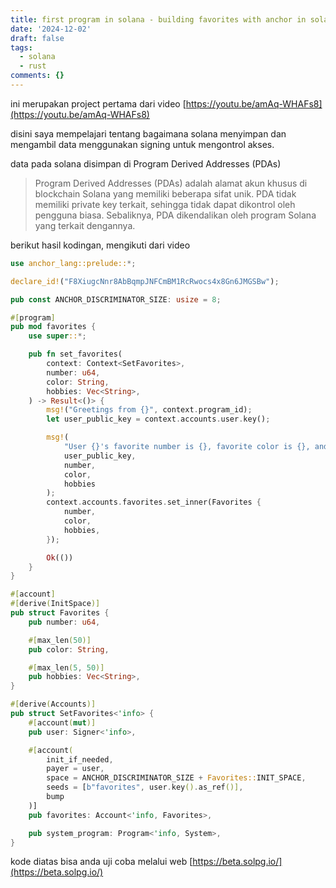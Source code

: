 ```yaml
---
title: first program in solana - building favorites with anchor in solana playground
date: '2024-12-02'
draft: false
tags:
  - solana
  - rust
comments: {}
---
```

ini merupakan project pertama dari video 
[https://youtu.be/amAq-WHAFs8](https://youtu.be/amAq-WHAFs8)

disini saya mempelajari tentang bagaimana solana menyimpan dan mengambil data menggunakan signing untuk mengontrol akses.

data pada solana disimpan di Program Derived Addresses 
(PDAs)

> Program Derived Addresses (PDAs) adalah alamat akun khusus di blockchain Solana yang memiliki beberapa sifat unik. PDA tidak memiliki private key terkait, sehingga tidak dapat dikontrol oleh pengguna biasa. Sebaliknya, PDA dikendalikan oleh program Solana yang terkait dengannya.

berikut hasil kodingan, mengikuti dari video

```rust
use anchor_lang::prelude::*;

declare_id!("F8XiugcNnr8AbBqmpJNFCmBM1RcRwocs4x8Gn6JMGSBw");

pub const ANCHOR_DISCRIMINATOR_SIZE: usize = 8;

#[program]
pub mod favorites {
    use super::*;

    pub fn set_favorites(
        context: Context<SetFavorites>,
        number: u64,
        color: String,
        hobbies: Vec<String>,
    ) -> Result<()> {
        msg!("Greetings from {}", context.program_id);
        let user_public_key = context.accounts.user.key();

        msg!(
            "User {}'s favorite number is {}, favorite color is {}, and their hobbies are {:?}",
            user_public_key,
            number,
            color,
            hobbies
        );
        context.accounts.favorites.set_inner(Favorites {
            number,
            color,
            hobbies,
        });

        Ok(())
    }
}

#[account]
#[derive(InitSpace)]
pub struct Favorites {
    pub number: u64,

    #[max_len(50)]
    pub color: String,

    #[max_len(5, 50)]
    pub hobbies: Vec<String>,
}

#[derive(Accounts)]
pub struct SetFavorites<'info> {
    #[account(mut)]
    pub user: Signer<'info>,

    #[account(
        init_if_needed,
        payer = user,
        space = ANCHOR_DISCRIMINATOR_SIZE + Favorites::INIT_SPACE,
        seeds = [b"favorites", user.key().as_ref()],
        bump
    )]
    pub favorites: Account<'info, Favorites>,

    pub system_program: Program<'info, System>,
}

```

kode diatas bisa anda uji coba melalui web [https://beta.solpg.io/](https://beta.solpg.io/)
